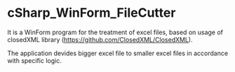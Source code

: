 # cSharp_WinForm_FileCutter 

It is a WinForm program for the treatment of excel files, based on usage of closedXML library (https://github.com/ClosedXML/ClosedXML).

The application devides bigger excel file to smaller excel files in accordance with specific logic.
